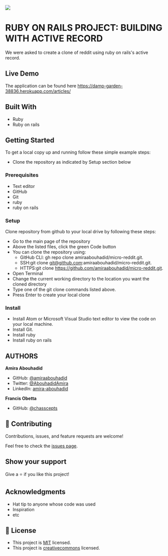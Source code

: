 ![](https://img.shields.io/badge/Microverse-blueviolet)

# RUBY ON RAILS PROJECT: BUILDING WITH ACTIVE RECORD

We were asked to create a clone of reddit using ruby on rails's active record.


## Live Demo
The application can be found here https://damp-garden-38836.herokuapp.com/articles/

## Built With
- Ruby
- Ruby on rails

## Getting Started
To get a local copy up and running follow these simple example steps:
- Clone the repository as indicated by Setup section below

### Prerequisites
- Text editor
- GitHub
- Git
- ruby
- ruby on rails

### Setup
Clone repository from github to your local drive by following these steps:
- Go to the main page of the repository
- Above the listed files, click the green Code button
- You can clone the repository using:
  - GitHub CLI: gh repo clone amiraabouhadid/micro-reddit.git.
  - SSH:git clone git@github.com:amiraabouhadid/micro-reddit.git.
  - HTTPS:git clone https://github.com/amiraabouhadid/micro-reddit.git.
- Open Terminal
- Change the current working directory to the location you want the cloned directory
- Type one of the git clone commands listed above.
- Press Enter to create your local clone

### Install
- Install Atom or Microsoft Visual Studio text editor to view the code on your local machine.
- Install Git.
- Install ruby
- Install ruby on rails

## AUTHORS

**Amira Abouhadid**

- GitHub: [@amiraabouhadid](https://github.com/amiraabouhadid)
- Twitter: [@AbouhadidAmira](https://twitter.com/AbouhadidAmira)
- LinkedIn: [amira-abouhadid](https://linkedin.com/amira-abouhadid)

**Francis Obetta**

- GitHub: [@chasscepts](https://github.com/chasscepts)


## 🤝 Contributing

Contributions, issues, and feature requests are welcome!

Feel free to check the [issues page](https://github.com/amiraabouhadid/micro-reddit/issues).

## Show your support

Give a ⭐️ if you like this project!

## Acknowledgments

- Hat tip to anyone whose code was used
- Inspiration
- etc

## 📝 License

- This project is [MIT](https://opensource.org/licenses/MIT) licensed.
- This project is [creativecommons](https://creativecommons.org/licenses/by-nc/4.0/) licensed.
